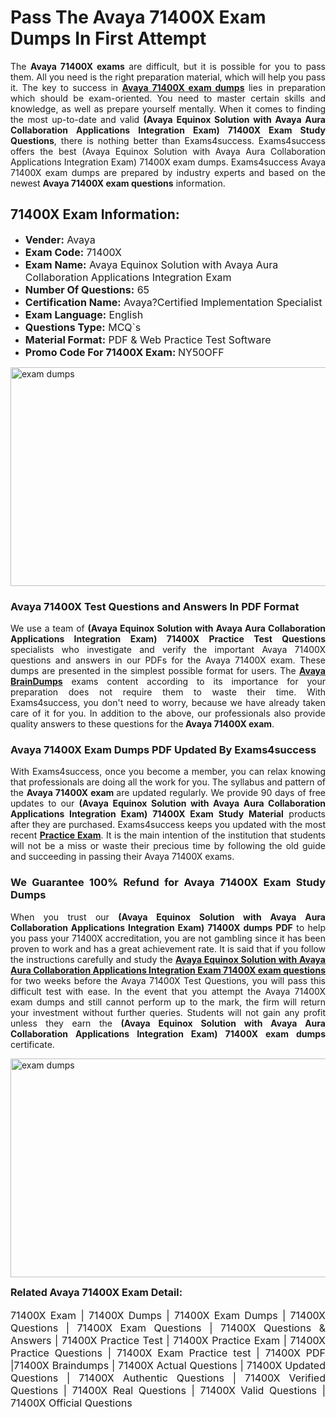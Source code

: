 <h1><strong><strong>Pass The Avaya 71400X Exam Dumps In First Attempt</strong></strong></h1> <p style="text-align:justify">The <strong>Avaya 71400X exams</strong> are difficult, but it is possible for you to pass them. All you need is the right preparation material, which will help you pass it. The key to success in <a href="https://www.exams4success.com/avaya/71400x-pdf-exam-dumps"><strong>Avaya 71400X exam dumps</strong></a> lies in preparation which should be exam-oriented. You need to master certain skills and knowledge, as well as prepare yourself mentally. When it comes to finding the most up-to-date and valid <strong>(Avaya Equinox Solution with Avaya Aura Collaboration Applications Integration Exam) 71400X Exam Study Questions</strong>, there is nothing better than Exams4success. Exams4success offers the best (Avaya Equinox Solution with Avaya Aura Collaboration Applications Integration Exam) 71400X exam dumps. Exams4success Avaya 71400X exam dumps are prepared by industry experts and based on the newest <strong>Avaya 71400X exam questions</strong> information.</p> <h2><strong><strong>71400X Exam Information:</strong></strong></h2> <ul> <li><span style="font-size:16px"><strong>Vender:</strong> Avaya</span></li> <li><span style="font-size:16px"><strong>Exam Code:</strong> 71400X</span></li> <li><span style="font-size:16px"><strong>Exam Name:</strong> Avaya Equinox Solution with Avaya Aura Collaboration Applications Integration Exam</span></li> <li><span style="font-size:16px"><strong>Number Of Questions:</strong> 65</span></li> <li><span style="font-size:16px"><strong>Certification Name:</strong> Avaya?Certified Implementation Specialist</span></li> <li><span style="font-size:16px"><strong>Exam Language:</strong> English</span></li> <li><span style="font-size:16px"><strong>Questions Type:</strong> MCQ`s</span></li> <li><span style="font-size:16px"><strong>Material Format:</strong> PDF & Web Practice Test Software</span></li> <li><span style="font-size:16px"><strong>Promo Code For 71400X Exam: </strong>NY50OFF</span></li> </ul> <p><a href="https://www.exams4success.com/avaya/71400x-pdf-exam-dumps" rel="no-follow"><img alt="exam dumps" src="https://www.certcollections.com/uploads/content/infrist1.png" style="height:350px; width:750px" /></a></p> <h3><strong>Avaya 71400X Test Questions and Answers In PDF Format</strong></h3> <p style="text-align:justify">We use a team of <strong>(Avaya Equinox Solution with Avaya Aura Collaboration Applications Integration Exam) 71400X Practice Test Questions</strong> specialists who investigate and verify the important Avaya 71400X questions and answers in our PDFs for the Avaya 71400X exam. These dumps are presented in the simplest possible format for users. The <a href="https://www.exams4success.com/avaya-exam-dumps"><strong>Avaya BrainDumps</strong></a> exams content according to its importance for your preparation does not require them to waste their time. With Exams4success, you don't need to worry, because we have already taken care of it for you. In addition to the above, our professionals also provide quality answers to these questions for the<strong> Avaya 71400X exam</strong>.</p> <h3><strong> Avaya 71400X Exam Dumps PDF Updated By Exams4success</strong></h3> <p style="text-align:justify">With Exams4success, once you become a member, you can relax knowing that professionals are doing all the work for you. The syllabus and pattern of the <strong>Avaya 71400X exam </strong>are updated regularly. We provide 90 days of free updates to our <strong>(Avaya Equinox Solution with Avaya Aura Collaboration Applications Integration Exam) 71400X Exam Study Material</strong> products after they are purchased. Exams4success keeps you updated with the most recent <a href="https://www.exams4success.com/"><strong>Practice Exam</strong></a>. It is the main intention of the institution that students will not be a miss or waste their precious time by following the old guide and succeeding in passing their Avaya 71400X exams.</p> <h3 style="text-align:justify"><strong>We Guarantee 100% Refund for Avaya 71400X Exam Study Dumps</strong></h3> <p style="text-align:justify">When you trust our <strong>(Avaya Equinox Solution with Avaya Aura Collaboration Applications Integration Exam) 71400X dumps PDF</strong> to help you pass your 71400X accreditation, you are not gambling since it has been proven to work and has a great achievement rate. It is said that if you follow the instructions carefully and study the <a href="https://www.exams4success.com/avaya/71400x-pdf-exam-dumps"><strong>Avaya Equinox Solution with Avaya Aura Collaboration Applications Integration Exam 71400X exam questions</strong></a> for two weeks before the Avaya 71400X Test Questions, you will pass this difficult test with ease. In the event that you attempt the Avaya 71400X exam dumps and still cannot perform up to the mark, the firm will return your investment without further queries. Students will not gain any profit unless they earn the <strong>(Avaya Equinox Solution with Avaya Aura Collaboration Applications Integration Exam) 71400X exam dumps</strong> certificate.</p> <p style="text-align:justify"><a href="https://www.exams4success.com/avaya/71400x-pdf-exam-dumps" rel="no-follow"><img alt="exam dumps" src="https://www.certcollections.com/uploads/content/free_demo1.png" style="height:350px; width:750px" /></a></p> <p style="text-align:justify"><span style="font-size:16px"><strong>Related Avaya 71400X Exam Detail:</strong></span><br /> <br /> <span style="font-size:16px">71400X Exam | 71400X Dumps | 71400X Exam Dumps | 71400X Questions | 71400X Exam Questions | 71400X Questions & Answers | 71400X Practice Test | 71400X Practice Exam | 71400X Practice Questions | 71400X Exam Practice test | 71400X PDF |71400X Braindumps | 71400X Actual Questions | 71400X Updated Questions | 71400X Authentic Questions | 71400X Verified Questions | 71400X Real Questions | 71400X Valid Questions | 71400X Official Questions</span></p>
